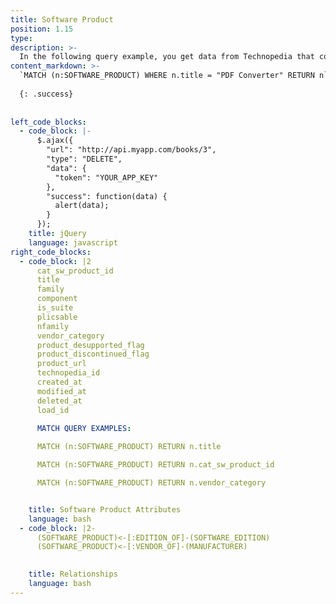 ```yaml
---
title: Software Product
position: 1.15
type:
description: >-
  In the following query example, you get data from Technopedia that contains PDF Converter in the title of the software product title.
content_markdown: >-
  `MATCH (n:SOFTWARE_PRODUCT) WHERE n.title = "PDF Converter" RETURN n` 
  
  {: .success} 
  
  
left_code_blocks:
  - code_block: |-
      $.ajax({
        "url": "http://api.myapp.com/books/3",
        "type": "DELETE",
        "data": {
          "token": "YOUR_APP_KEY"
        },
        "success": function(data) {
          alert(data);
        }
      });
    title: jQuery
    language: javascript
right_code_blocks:
  - code_block: |2
      cat_sw_product_id
      title
      family
      component
      is_suite
      plicsable
      nfamily
      vendor_category
      product_desupported_flag
      product_discontinued_flag
      product_url
      technopedia_id
      created_at
      modified_at
      deleted_at
      load_id

      MATCH QUERY EXAMPLES:
      
      MATCH (n:SOFTWARE_PRODUCT) RETURN n.title

      MATCH (n:SOFTWARE_PRODUCT) RETURN n.cat_sw_product_id

      MATCH (n:SOFTWARE_PRODUCT) RETURN n.vendor_category


    title: Software Product Attributes
    language: bash
  - code_block: |2-
      (SOFTWARE_PRODUCT)<-[:EDITION_OF]-(SOFTWARE_EDITION)
      (SOFTWARE_PRODUCT)<-[:VENDOR_OF]-(MANUFACTURER)
      

    title: Relationships
    language: bash
---
```


